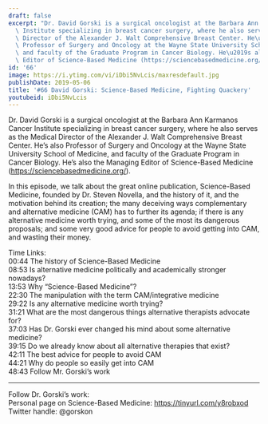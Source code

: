 ```yaml
---
draft: false
excerpt: "Dr. David Gorski is a surgical oncologist at the Barbara Ann Karmanos Cancer\
  \ Institute specializing in breast cancer surgery, where he also serves as the Medical\
  \ Director of the Alexander J. Walt Comprehensive Breast Center. He\u2019s also\
  \ Professor of Surgery and Oncology at the Wayne State University School of Medicine,\
  \ and faculty of the Graduate Program in Cancer Biology. He\u2019s also the Managing\
  \ Editor of Science-Based Medicine (https://sciencebasedmedicine.org/)."
id: '66'
image: https://i.ytimg.com/vi/iDbi5NvLcis/maxresdefault.jpg
publishDate: 2019-05-06
title: '#66 David Gorski: Science-Based Medicine, Fighting Quackery'
youtubeid: iDbi5NvLcis
---
```

Dr. David Gorski is a surgical oncologist at the Barbara Ann Karmanos Cancer Institute specializing in breast cancer surgery, where he also serves as the Medical Director of the Alexander J. Walt Comprehensive Breast Center. He’s also Professor of Surgery and Oncology at the Wayne State University School of Medicine, and faculty of the Graduate Program in Cancer Biology. He’s also the Managing Editor of Science-Based Medicine (https://sciencebasedmedicine.org/).

In this episode, we talk about the great online publication, Science-Based Medicine, founded by Dr. Steven Novella, and the history of it, and the motivation behind its creation; the many deceiving ways complementary and alternative medicine (CAM) has to further its agenda; if there is any alternative medicine worth trying, and some of the most its dangerous proposals; and some very good advice for people to avoid getting into CAM, and wasting their money.

Time Links:  
00:44  The history of Science-Based Medicine        
08:53  Is alternative medicine politically and academically stronger nowadays?    
13:53  Why “Science-Based Medicine”?  
22:30  The manipulation with the term CAM/integrative medicine   
29:22  Is any alternative medicine worth trying?          
31:21  What are the most dangerous things alternative therapists advocate for?       
37:03  Has Dr. Gorski ever changed his mind about some alternative medicine?    
39:15  Do we already know about all alternative therapies that exist?      
42:11  The best advice for people to avoid CAM  
44:21  Why do people so easily get into CAM  
48:43  Follow Mr. Gorski’s work        

---

Follow Dr. Gorski’s work:  
Personal page on Science-Based Medicine: https://tinyurl.com/y8robxod  
Twitter handle: @gorskon

